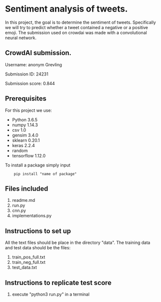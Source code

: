 # Sentiment analysis of tweets.
In this project, the goal is to determine the sentiment of tweets. Specifically we will try to predict whether a tweet contained a negative or a positive emoji. The submission used on crowdai was made with a convolutional neural network.

## CrowdAI submission.
Username: anonym Grevling

Submission ID: 24231 

Submission score: 0.844
## Prerequisites

For this project we use:

* Python 3.6.5
* numpy 1.14.3
* csv 1.0
* gensim 3.4.0
* sklearn 0.20.1
* keras 2.2.4
* random  
* tensorflow 1.12.0

To install a package simply input
~~~~
	pip install "name of package"
~~~~

## Files included

1. readme.md
2. run.py
3. cnn.py
4. implementations.py

## Instructions to set up
All the text files should be place in the directory "data". 
The training data and test data should be the files: 

1. train_pos_full.txt
2. train_neg_full.txt
3. test_data.txt

## Instructions to replicate test score
1. execute "python3 run.py" in a terminal
